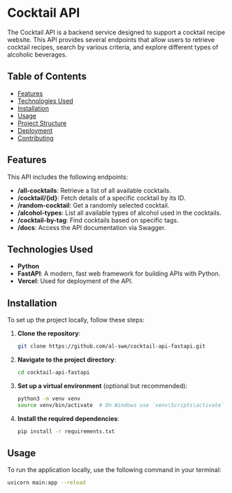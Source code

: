 # Cocktail API

The Cocktail API is a backend service designed to support a cocktail recipe website. This API provides several endpoints that allow users to retrieve cocktail recipes, search by various criteria, and explore different types of alcoholic beverages.

## Table of Contents

- [Features](#features)
- [Technologies Used](#technologies-used)
- [Installation](#installation)
- [Usage](#usage)
- [Project Structure](#project-structure)
- [Deployment](#deployment)
- [Contributing](#contributing)

## Features

This API includes the following endpoints:

- **/all-cocktails**: Retrieve a list of all available cocktails.
- **/cocktail/{id}**: Fetch details of a specific cocktail by its ID.
- **/random-cocktail**: Get a randomly selected cocktail.
- **/alcohol-types**: List all available types of alcohol used in the cocktails.
- **/cocktail-by-tag**: Find cocktails based on specific tags.
- **/docs**: Access the API documentation via Swagger.

## Technologies Used

- **Python**
- **FastAPI**: A modern, fast web framework for building APIs with Python.
- **Vercel**: Used for deployment of the API.

## Installation

To set up the project locally, follow these steps:

1. **Clone the repository**:

    ```bash
    git clone https://github.com/al-swe/cocktail-api-fastapi.git
    ```

2. **Navigate to the project directory**:

    ```bash
    cd cocktail-api-fastapi
    ```

3. **Set up a virtual environment** (optional but recommended):

    ```bash
    python3 -m venv venv
    source venv/bin/activate  # On Windows use `venv\Scripts\activate`
    ```

4. **Install the required dependencies**:

    ```bash
    pip install -r requirements.txt
    ```

## Usage

To run the application locally, use the following command in your terminal:

```bash
uvicorn main:app --reload
